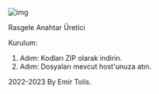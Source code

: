 ![img](https://tlscdn.vercel.app/screenshots/rastgele_anahtar_olusturucu-screenshot.png)

Rasgele Anahtar Üretici

Kurulum:

1. Adım: Kodları ZIP olarak indirin.
2. Adım: Dosyaları mevcut host'unuza atın.

2022-2023 By Emir Tolis.
